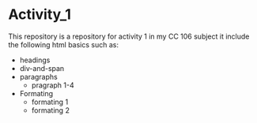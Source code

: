 # Activity_1
This repository is a repository for activity 1 in my CC 106 subject it include the following html basics such as:
- headings
- div-and-span
- paragraphs
   - pragraph 1-4
- Formating
  - formating 1
  - formating 2

